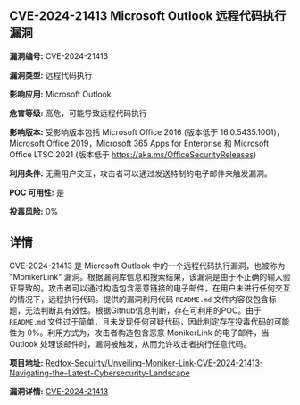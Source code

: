 ## CVE-2024-21413 Microsoft Outlook 远程代码执行漏洞

**漏洞编号:** CVE-2024-21413

**漏洞类型:** 远程代码执行

**影响应用:** Microsoft Outlook

**危害等级:** 高危，可能导致远程代码执行

**影响版本:** 受影响版本包括 Microsoft Office 2016 (版本低于 16.0.5435.1001)，Microsoft Office 2019，Microsoft 365 Apps for Enterprise 和 Microsoft Office LTSC 2021 (版本低于 https://aka.ms/OfficeSecurityReleases)

**利用条件:** 无需用户交互，攻击者可以通过发送特制的电子邮件来触发漏洞。

**POC 可用性:** 是

**投毒风险:** 0%

## 详情

CVE-2024-21413 是 Microsoft Outlook 中的一个远程代码执行漏洞，也被称为 "MonikerLink" 漏洞。根据漏洞库信息和搜索结果，该漏洞是由于不正确的输入验证导致的。攻击者可以通过构造包含恶意链接的电子邮件，在用户未进行任何交互的情况下，远程执行代码。提供的漏洞利用代码 `README.md` 文件内容仅包含标题，无法判断其有效性。根据Github信息判断，存在可利用的POC。由于 `README.md` 文件过于简单，且未发现任何可疑代码，因此判定存在投毒代码的可能性为 0%。利用方式为，攻击者构造包含恶意 MonikerLink 的电子邮件，当 Outlook 处理该邮件时，漏洞被触发，从而允许攻击者执行任意代码。

**项目地址:** [Redfox-Secuirty/Unveiling-Moniker-Link-CVE-2024-21413-Navigating-the-Latest-Cybersecurity-Landscape](https://github.com/Redfox-Secuirty/Unveiling-Moniker-Link-CVE-2024-21413-Navigating-the-Latest-Cybersecurity-Landscape)

**漏洞详情:** [CVE-2024-21413](https://nvd.nist.gov/vuln/detail/CVE-2024-21413)